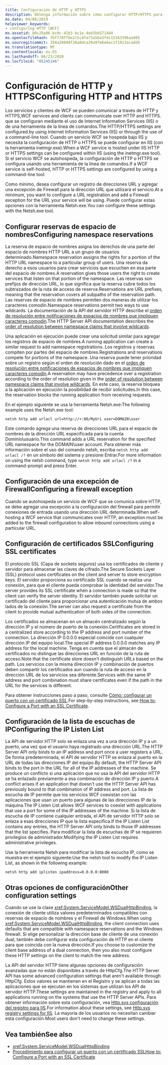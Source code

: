 ```yaml
---
title: Configuración de HTTP y HTTPS
description: Obtenga información sobre cómo configurar HTTP/HTTPS para permitir que los servicios y clientes WCF se comuniquen. Configure un registro de direcciones URL y una excepción de Firewall mediante Netsh.exe.
ms.date: 04/08/2019
helpviewer_keywords:
- configuring HTTP [WCF]
ms.assetid: b0c29a86-bc0c-41b3-bc1e-4eb5bb5714d4
ms.openlocfilehash: fbff78ff8e2c5c4fa73a56a3fdc15163596aa985
ms.sourcegitcommit: 358a28048f36a8dca39a9fe6e6ac1f1913acadd5
ms.translationtype: MT
ms.contentlocale: es-ES
ms.lasthandoff: 06/23/2020
ms.locfileid: "85245146"
---
```

# <a name="configuring-http-and-https"></a><span data-ttu-id="22f6e-104">Configuración de HTTP y HTTPS</span><span class="sxs-lookup"><span data-stu-id="22f6e-104">Configuring HTTP and HTTPS</span></span>

<span data-ttu-id="22f6e-105">Los servicios y clientes de WCF se pueden comunicar a través de HTTP y HTTPS,</span><span class="sxs-lookup"><span data-stu-id="22f6e-105">WCF services and clients can communicate over HTTP and HTTPS.</span></span> <span data-ttu-id="22f6e-106">que se configuran mediante el uso de Internet Information Services (IIS) o de una herramienta de la línea de comandos.</span><span class="sxs-lookup"><span data-stu-id="22f6e-106">The HTTP/HTTPS settings are configured by using Internet Information Services (IIS) or through the use of a command-line tool.</span></span> <span data-ttu-id="22f6e-107">Cuando un servicio WCF se hospeda bajo IIS y necesita la configuración de HTTP o HTTPS se puede configurar en IIS (con la herramienta inetmgr.exe).</span><span class="sxs-lookup"><span data-stu-id="22f6e-107">When a WCF service is hosted under IIS HTTP or HTTPS settings can be configured within IIS (using the inetmgr.exe tool).</span></span> <span data-ttu-id="22f6e-108">Si el servicio WCF se autohospeda, la configuración de HTTP o HTTPS se configura usando una herramienta de la línea de comandos.</span><span class="sxs-lookup"><span data-stu-id="22f6e-108">If a WCF service is self-hosted, HTTP or HTTPS settings are configured by using a command-line tool.</span></span>

<span data-ttu-id="22f6e-109">Como mínimo, desea configurar un registro de direcciones URL y agregar una excepción de Firewall para la dirección URL que utilizará el servicio.</span><span class="sxs-lookup"><span data-stu-id="22f6e-109">At a minimum, you want to configure a URL registration and add a Firewall exception for the URL your service will be using.</span></span> <span data-ttu-id="22f6e-110">Puede configurar estas opciones con la herramienta Netsh.exe.</span><span class="sxs-lookup"><span data-stu-id="22f6e-110">You can configure these settings with the Netsh.exe tool.</span></span>

## <a name="configuring-namespace-reservations"></a><span data-ttu-id="22f6e-111">Configurar reservas de espacio de nombres</span><span class="sxs-lookup"><span data-stu-id="22f6e-111">Configuring namespace reservations</span></span>

<span data-ttu-id="22f6e-112">La reserva de espacio de nombres asigna los derechos de una parte del espacio de nombres HTTP URL a un grupo de usuarios determinado.</span><span class="sxs-lookup"><span data-stu-id="22f6e-112">Namespace reservation assigns the rights for a portion of the HTTP URL namespace to a particular group of users.</span></span> <span data-ttu-id="22f6e-113">Una reserva da derecho a esos usuarios para crear servicios que escuchen en esa parte del espacio de nombres.</span><span class="sxs-lookup"><span data-stu-id="22f6e-113">A reservation gives those users the right to create services that listen on that portion of the namespace.</span></span> <span data-ttu-id="22f6e-114">Las reservas son prefijos de dirección URL, lo que significa que la reserva cubre todos los subtrazados de la ruta de acceso de reserva.</span><span class="sxs-lookup"><span data-stu-id="22f6e-114">Reservations are URL prefixes, meaning that the reservation covers all subpaths of the reservation path.</span></span> <span data-ttu-id="22f6e-115">Las reservas de espacio de nombres permiten dos maneras de utilizar los caracteres comodín.</span><span class="sxs-lookup"><span data-stu-id="22f6e-115">Namespace reservations permit two ways to use wildcards.</span></span> <span data-ttu-id="22f6e-116">La documentación de la API del servidor HTTP describe el [orden de resolución entre notificaciones de espacios de nombres que impliquen caracteres comodín](/windows/desktop/Http/routing-incoming-requests).</span><span class="sxs-lookup"><span data-stu-id="22f6e-116">The HTTP Server API documentation describes the [order of resolution between namespace claims that involve wildcards](/windows/desktop/Http/routing-incoming-requests).</span></span>

<span data-ttu-id="22f6e-117">Una aplicación en ejecución puede crear una solicitud similar para agregar los registros de espacio de nombres.</span><span class="sxs-lookup"><span data-stu-id="22f6e-117">A running application can create a similar request to add namespace registrations.</span></span> <span data-ttu-id="22f6e-118">Los registros y reservas compiten por partes del espacio de nombres.</span><span class="sxs-lookup"><span data-stu-id="22f6e-118">Registrations and reservations compete for portions of the namespace.</span></span> <span data-ttu-id="22f6e-119">Una reserva puede tener prioridad sobre un registro según el orden de resolución dado en el [orden de resolución entre notificaciones de espacios de nombres que impliquen caracteres comodín](/windows/desktop/Http/routing-incoming-requests).</span><span class="sxs-lookup"><span data-stu-id="22f6e-119">A reservation may have precedence over a registration according to the order of resolution given in the [order of resolution between namespace claims that involve wildcards](/windows/desktop/Http/routing-incoming-requests).</span></span> <span data-ttu-id="22f6e-120">En este caso, la reserva bloquea a la aplicación en ejecución la posibilidad de recibir solicitudes.</span><span class="sxs-lookup"><span data-stu-id="22f6e-120">In this case, the reservation blocks the running application from receiving requests.</span></span>

<span data-ttu-id="22f6e-121">En el ejemplo siguiente se usa la herramienta Netsh.exe:</span><span class="sxs-lookup"><span data-stu-id="22f6e-121">The following example uses the Netsh.exe tool:</span></span>

```console
netsh http add urlacl url=http://+:80/MyUri user=DOMAIN\user
```

<span data-ttu-id="22f6e-122">Este comando agrega una reserva de direcciones URL para el espacio de nombres de la dirección URL especificada para la cuenta Dominio\usuario.</span><span class="sxs-lookup"><span data-stu-id="22f6e-122">This command adds a URL reservation for the specified URL namespace for the DOMAIN\user account.</span></span> <span data-ttu-id="22f6e-123">Para obtener más información sobre el uso del comando netsh, escriba `netsh http add urlacl /?` en un símbolo del sistema y presione Entrar.</span><span class="sxs-lookup"><span data-stu-id="22f6e-123">For more information on using the netsh command, type `netsh http add urlacl /?` in a command-prompt and press Enter.</span></span>

## <a name="configuring-a-firewall-exception"></a><span data-ttu-id="22f6e-124">Configuración de una excepción de Firewall</span><span class="sxs-lookup"><span data-stu-id="22f6e-124">Configuring a firewall exception</span></span>

<span data-ttu-id="22f6e-125">Cuando se autohospeda un servicio de WCF que se comunica sobre HTTP, se debe agregar una excepción a la configuración del firewall para permitir conexiones de entrada usando una dirección URL determinada.</span><span class="sxs-lookup"><span data-stu-id="22f6e-125">When self-hosting a WCF service that communicates over HTTP, an exception must be added to the firewall configuration to allow inbound connections using a particular URL.</span></span>

## <a name="configuring-ssl-certificates"></a><span data-ttu-id="22f6e-126">Configuración de certificados SSL</span><span class="sxs-lookup"><span data-stu-id="22f6e-126">Configuring SSL certificates</span></span>

<span data-ttu-id="22f6e-127">El protocolo SSL (Capa de sockets seguros) usa los certificados de cliente y servidor para almacenar las claves de cifrado.</span><span class="sxs-lookup"><span data-stu-id="22f6e-127">The Secure Sockets Layer (SSL) protocol uses certificates on the client and server to store encryption keys.</span></span> <span data-ttu-id="22f6e-128">El servidor proporciona su certificado SSL cuando se realiza una conexión, para que el cliente pueda comprobar la identidad del servidor.</span><span class="sxs-lookup"><span data-stu-id="22f6e-128">The server provides its SSL certificate when a connection is made so that the client can verify the server identity.</span></span> <span data-ttu-id="22f6e-129">El servidor también puede solicitar un certificado del cliente para proporcionar una autenticación mutua de ambos lados de la conexión.</span><span class="sxs-lookup"><span data-stu-id="22f6e-129">The server can also request a certificate from the client to provide mutual authentication of both sides of the connection.</span></span>

<span data-ttu-id="22f6e-130">Los certificados se almacenan en un almacén centralizado según la dirección IP y el número de puerto de la conexión.</span><span class="sxs-lookup"><span data-stu-id="22f6e-130">Certificates are stored in a centralized store according to the IP address and port number of the connection.</span></span> <span data-ttu-id="22f6e-131">La dirección IP 0.0.0.0 especial coincide con cualquier dirección IP del equipo local.</span><span class="sxs-lookup"><span data-stu-id="22f6e-131">The special IP address 0.0.0.0 matches any IP address for the local machine.</span></span> <span data-ttu-id="22f6e-132">Tenga en cuenta que el almacén de certificados no distingue las direcciones URL en función de la ruta de acceso.</span><span class="sxs-lookup"><span data-stu-id="22f6e-132">Note that the certificate store doesn't distinguish URLs based on the path.</span></span> <span data-ttu-id="22f6e-133">Los servicios con la misma dirección IP y combinación de puertos deben compartir los certificados aun cuando la ruta de acceso en la dirección URL de los servicios sea diferente.</span><span class="sxs-lookup"><span data-stu-id="22f6e-133">Services with the same IP address and port combination must share certificates even if the path in the URL for the services is different.</span></span>

<span data-ttu-id="22f6e-134">Para obtener instrucciones paso a paso, consulte [Cómo: configurar un puerto con un certificado SSL](how-to-configure-a-port-with-an-ssl-certificate.md).</span><span class="sxs-lookup"><span data-stu-id="22f6e-134">For step-by-step instructions, see [How to: Configure a Port with an SSL Certificate](how-to-configure-a-port-with-an-ssl-certificate.md).</span></span>

## <a name="configuring-the-ip-listen-list"></a><span data-ttu-id="22f6e-135">Configuración de la lista de escuchas de IP</span><span class="sxs-lookup"><span data-stu-id="22f6e-135">Configuring the IP Listen List</span></span>

<span data-ttu-id="22f6e-136">La API de servidor HTTP solo se enlaza una vez a una dirección IP y a un puerto, una vez que el usuario haya registrado una dirección URL.</span><span class="sxs-lookup"><span data-stu-id="22f6e-136">The HTTP Server API only binds to an IP address and port once a user registers a URL.</span></span> <span data-ttu-id="22f6e-137">De forma predeterminada, el API de servidor HTTP se enlaza al puerto en la URL de todas las direcciones IP del equipo.</span><span class="sxs-lookup"><span data-stu-id="22f6e-137">By default, the HTTP Server API binds to the port in the URL for all of the IP addresses of the machine.</span></span> <span data-ttu-id="22f6e-138">Se produce un conflicto si una aplicación que no usa la API del servidor HTTP se ha enlazado previamente a esa combinación de dirección IP y puerto.</span><span class="sxs-lookup"><span data-stu-id="22f6e-138">A conflict arises if an application that doesn't use the HTTP Server API has previously bound to that combination of IP address and port.</span></span> <span data-ttu-id="22f6e-139">La lista de escucha de IP permite que los servicios WCF coexistan con las aplicaciones que usan un puerto para algunas de las direcciones IP de la máquina.</span><span class="sxs-lookup"><span data-stu-id="22f6e-139">The IP Listen List allows WCF services to coexist with applications that use a port for some of the IP addresses of the machine.</span></span> <span data-ttu-id="22f6e-140">Si la lista de escucha de IP contiene cualquier entrada, el API de servidor HTTP solo se enlaza a esas direcciones IP que la lista especifica.</span><span class="sxs-lookup"><span data-stu-id="22f6e-140">If the IP Listen List contains any entries, the HTTP Server API only binds to those IP addresses that the list specifies.</span></span> <span data-ttu-id="22f6e-141">Para modificar la lista de escuchas de IP se requieren privilegios de administrador.</span><span class="sxs-lookup"><span data-stu-id="22f6e-141">Modifying the IP Listen List requires administrative privileges.</span></span>

<span data-ttu-id="22f6e-142">Use la herramienta Netsh para modificar la lista de escucha IP, como se muestra en el ejemplo siguiente:</span><span class="sxs-lookup"><span data-stu-id="22f6e-142">Use the netsh tool to modify the IP Listen List, as shown in the following example:</span></span>

```console
netsh http add iplisten ipaddress=0.0.0.0:8000
```

## <a name="other-configuration-settings"></a><span data-ttu-id="22f6e-143">Otras opciones de configuración</span><span class="sxs-lookup"><span data-stu-id="22f6e-143">Other configuration settings</span></span>

<span data-ttu-id="22f6e-144">Cuando se use la clase <xref:System.ServiceModel.WSDualHttpBinding>, la conexión de cliente utiliza valores predeterminados compatibles con reservas de espacio de nombres y el Firewall de Windows.</span><span class="sxs-lookup"><span data-stu-id="22f6e-144">When using <xref:System.ServiceModel.WSDualHttpBinding>, the client connection uses defaults that are compatible with namespace reservations and the Windows firewall.</span></span> <span data-ttu-id="22f6e-145">Si elige personalizar la dirección base de cliente de una conexión dual, también debe configurar esta configuración de HTTP en el cliente para que coincida con la nueva dirección.</span><span class="sxs-lookup"><span data-stu-id="22f6e-145">If you choose to customize the client base address of a dual connection, then you also must configure these HTTP settings on the client to match the new address.</span></span>

<span data-ttu-id="22f6e-146">La API del servidor HTTP tiene algunas opciones de configuración avanzadas que no están disponibles a través de HttpCfg.</span><span class="sxs-lookup"><span data-stu-id="22f6e-146">The HTTP Server API has some advanced configuration settings that aren't available through HttpCfg.</span></span> <span data-ttu-id="22f6e-147">Estos valores se mantienen en el Registro y se aplican a todas las aplicaciones que se ejecutan en los sistemas que utilizan los API de servidor HTTP.</span><span class="sxs-lookup"><span data-stu-id="22f6e-147">These settings are maintained in the registry and apply to all applications running on the systems that use the HTTP Server APIs.</span></span> <span data-ttu-id="22f6e-148">Para obtener información sobre esta configuración, vea [Http.sys configuración del registro para IIS](https://support.microsoft.com/help/820129/http-sys-registry-settings-for-windows).</span><span class="sxs-lookup"><span data-stu-id="22f6e-148">For information about these settings, see [Http.sys registry settings for IIS](https://support.microsoft.com/help/820129/http-sys-registry-settings-for-windows).</span></span> <span data-ttu-id="22f6e-149">La mayoría de los usuarios no necesitan cambiar esta configuración.</span><span class="sxs-lookup"><span data-stu-id="22f6e-149">Most users don't need to change these settings.</span></span>

## <a name="see-also"></a><span data-ttu-id="22f6e-150">Vea también</span><span class="sxs-lookup"><span data-stu-id="22f6e-150">See also</span></span>

- <xref:System.ServiceModel.WSDualHttpBinding>
- [<span data-ttu-id="22f6e-151">Procedimiento para configurar un puerto con un certificado SSL</span><span class="sxs-lookup"><span data-stu-id="22f6e-151">How to: Configure a Port with an SSL Certificate</span></span>](how-to-configure-a-port-with-an-ssl-certificate.md)
